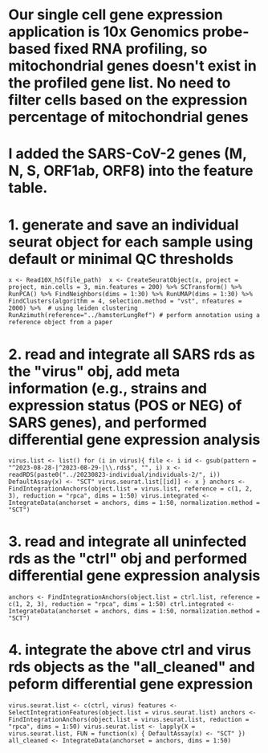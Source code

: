 # Our single cell gene expression application is 10x Genomics probe-based fixed RNA profiling, so mitochondrial genes doesn't exist in the profiled gene list. No need to filter cells based on the expression percentage of mitochondrial genes
# I added the SARS-CoV-2 genes (M, N, S, ORF1ab, ORF8) into the feature table.

# 1. generate and save an individual seurat object for each sample using default or minimal QC thresholds

`x <- Read10X_h5(file_path) 
  x <- CreateSeuratObject(x, project = project, min.cells = 3, min.features = 200) %>%
    SCTransform() %>%
    RunPCA() %>%
    FindNeighbors(dims = 1:30) %>%
    RunUMAP(dims = 1:30) %>%
    FindClusters(algorithm = 4, selection.method = "vst", nfeatures = 2000) %>%  # using leiden clustering
    RunAzimuth(reference="../hamsterLungRef") # perform annotation using a reference object from a paper
`
# 2. read and integrate all SARS rds as the "virus" obj, add meta information (e.g., strains and expression status (POS or NEG) of SARS genes), and performed differential gene expression analysis

`virus.list <- list()
  for (i in virus){
    file <- i
    id <- gsub(pattern = "^2023-08-28-|^2023-08-29-|\\.rds$", "", i)
    x <- readRDS(paste0("../20230823-individual/individuals-2/", i))
    DefaultAssay(x) <- "SCT"
    virus.seurat.list[[id]] <- x
  }
  anchors <- FindIntegrationAnchors(object.list = virus.list, reference = c(1, 2, 3), reduction = "rpca", dims = 1:50)
  virus.integrated <- IntegrateData(anchorset = anchors, dims = 1:50, normalization.method = "SCT")
`
# 3. read and integrate all uninfected rds as the "ctrl" obj and performed differential gene expression analysis

`anchors <- FindIntegrationAnchors(object.list = ctrl.list, reference = c(1, 2, 3), reduction = "rpca", dims = 1:50)
  ctrl.integrated <- IntegrateData(anchorset = anchors, dims = 1:50, normalization.method = "SCT")
`
# 4. integrate the above ctrl and virus rds objects as the "all_cleaned" and peform differential gene expression

  `virus.seurat.list <- c(ctrl, virus)
  features <- SelectIntegrationFeatures(object.list = virus.seurat.list)
  anchors <- FindIntegrationAnchors(object.list = virus.seurat.list, reduction = "rpca", dims = 1:50)
  virus.seurat.list <- lapply(X = virus.seurat.list, FUN = function(x) {
    DefaultAssay(x) <- "SCT"
  })
  all_cleaned <- IntegrateData(anchorset = anchors, dims = 1:50)
  `



